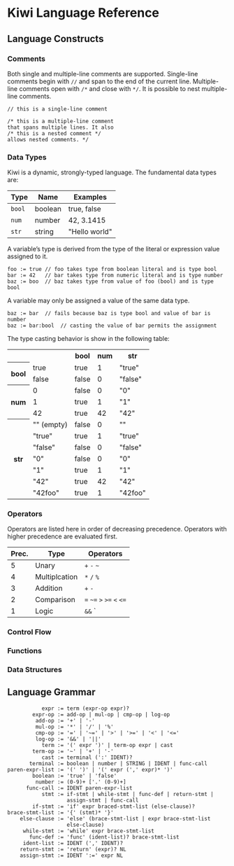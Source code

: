 # Kiwi Language Reference

## Language Constructs

### Comments

Both single and multiple-line comments are supported. Single-line comments
begin with `//` and span to the end of the current line. Multiple-line
comments open with `/*` and close with `*/`. It is possible to nest
multiple-line comments.

    // this is a single-line comment

    /* this is a multiple-line comment
    that spans multiple lines. It also
    /* this is a nested comment */
    allows nested comments. */

### Data Types

Kiwi is a dynamic, strongly-typed language. The fundamental data types are:

Type   | Name    | Examples
-------|---------|--------------
`bool` | boolean | true, false
`num`  | number  | 42, 3.1415
`str`  | string  | "Hello world"

A variable’s type is derived from the type of the literal or expression
value assigned to it.

    foo := true // foo takes type from boolean literal and is type bool
    bar := 42   // bar takes type from numeric literal and is type number
    baz := boo  // baz takes type from value of foo (bool) and is type bool

A variable may only be assigned a value of the same data type.

    baz := bar  // fails because baz is type bool and value of bar is number
    baz := bar:bool  // casting the value of bar permits the assignment

The type casting behavior is show in the following table:

<table>
  <tr>
    <th colspan="2">&nbsp;</th>
    <th>bool</th><th>num</th><th>str</th>
  </tr><tr>
    <th rowspan="2">bool</th>
    <td>true</td><td>true</td><td>1</td><td>"true"</td>
  </tr><tr>
    <td>false</td><td>false</td><td>0</td><td>"false"</td>
  </tr><tr>
    <th rowspan="3">num</th>
    <td>0</td><td>false</td><td>0</td><td>"0"</td>
  </tr><tr>
    <td>1</td><td>true</td><td>1</td><td>"1"</td>
  </tr><tr>
    <td>42</td><td>true</td><td>42</td><td>"42"</td>
  </tr><tr>
    <th rowspan="7">str</th>
    <td>"" (empty)</td><td>false</td><td>0</td><td>""</td>
  </tr><tr>
    <td>"true"</td><td>true</td><td>1</td><td>"true"</td>
  </tr><tr>
    <td>"false"</td><td>false</td><td>0</td><td>"false"</td>
  </tr><tr>
    <td>"0"</td><td>false</td><td>0</td><td>"0"</td>
  </tr><tr>
    <td>"1"</td><td>true</td><td>1</td><td>"1"</td>
  </tr><tr>
    <td>"42"</td><td>true</td><td>42</td><td>"42"</td>
  </tr><tr>
    <td>"42foo"</td><td>true</td><td>1</td><td>"42foo"</td>
  </tr>
</table>

### Operators

Operators are listed here in order of decreasing precedence. Operators with
higher precedence are evaluated first.

Prec. | Type          | Operators
------|---------------|----------------------------
 5    | Unary         | `+` `-` `~`
 4    | Multiplcation | `*` `/` `%`
 3    | Addition      | `+` `-`
 2    | Comparison    | `=` `~=` `>` `>=` `<` `<=`
 1    | Logic         | `&&` `||`

### Control Flow

### Functions

### Data Structures

## Language Grammar

               expr := term (expr-op expr)?
            expr-op := add-op | mul-op | cmp-op | log-op
             add-op := '+' | '-'
             mul-op := '*' | '/' | '%'
             cmp-op := '=' | '~=' | '>' | '>=' | '<' | '<='
             log-op := '&&' | '||'
               term := '(' expr ')' | term-op expr | cast
            term-op := '~' | '+' | '-'
               cast := terminal (':' IDENT)?
           terminal := boolean | number | STRING | IDENT | func-call
    paren-expr-list := '(' ')' | '(' expr (',' expr)* ')'
            boolean := 'true' | 'false'
             number := (0-9)+ ['.' (0-9)+]
          func-call := IDENT paren-expr-list
               stmt := if-stmt | while-stmt | func-def | return-stmt |
                       assign-stmt | func-call
            if-stmt := 'if' expr braced-stmt-list (else-clause)?
    brace-stmt-list := '{' (stmt)* '}'
        else-clause := 'else' (brace-stmt-list | expr brace-stmt-list
                       else-clause)
         while-stmt := 'while' expr brace-stmt-list
           func-def := 'func' (ident-list)? brace-stmt-list
         ident-list := IDENT (',' IDENT)?
        return-stmt := 'return' (expr)? NL
        assign-stmt := IDENT ':=' expr NL
